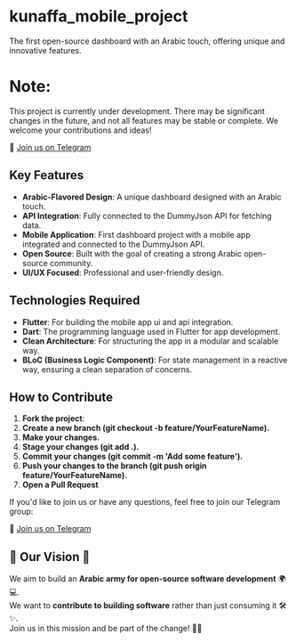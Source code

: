 # kunaffa_mobile_project
The first open-source dashboard with an Arabic touch, offering unique and innovative features.

# Note: 
This project is currently under development. There may be significant changes in the future, and not all features may be stable or complete. We welcome your contributions and ideas! 


📢 [Join us on Telegram](https://t.me/+5_Xh_V1p0HkyNDc0)


## Key Features

- **Arabic-Flavored Design**: A unique dashboard designed with an Arabic touch.
- **API Integration**: Fully connected to the DummyJson API for fetching data.
- **Mobile Application**: First dashboard project with a mobile app integrated and connected to the DummyJson API.
- **Open Source**: Built with the goal of creating a strong Arabic open-source community.
- **UI/UX Focused**: Professional and user-friendly design.

## Technologies Required

- **Flutter**: For building the mobile app ui and api integration.
- **Dart**: The programming language used in Flutter for app development.
- **Clean Architecture**: For structuring the app in a modular and scalable way.
- **BLoC (Business Logic Component)**: For state management in a reactive way, ensuring a clean separation of concerns.

## How to Contribute

1. **Fork the project**:
2. **Create a new branch (git checkout -b feature/YourFeatureName).**
3. **Make your changes.**
4. **Stage your changes (git add .).**
5. **Commit your changes (git commit -m 'Add some feature').**
6. **Push your changes to the branch (git push origin feature/YourFeatureName).**
7. **Open a Pull Request**


If you'd like to join us or have any questions, feel free to join our Telegram group:

📢 [Join us on Telegram](https://t.me/+5_Xh_V1p0HkyNDc0)

## 🌟 Our Vision 🌟

We aim to build an **Arabic army for open-source software development** 🌍💻.  
We want to **contribute to building software** rather than just consuming it 🛠️✨.  
Join us in this mission and be part of the change! 🚀🤝



